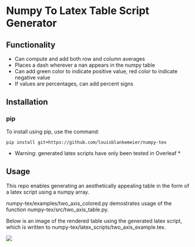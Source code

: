 # Numpy To Latex Table Script Generator

## Functionality

- Can compute and add both row and column averages
- Places a dash wherever a nan appears in the numpy table
- Can add green color to indicate positive value, red color to indicate negative value
- If values are percentages, can add percent signs

## Installation

### pip

To install using pip, use the command:

`pip install git+https://github.com/louisblankemeier/numpy-tex`

* Warning: generated latex scripts have only been tested in Overleaf *

## Usage

This repo enables generating an aesthetically appealing table in the form of a latex script using a numpy array. 

numpy-tex/examples/two_axis_colored.py demostrates usage of the function numpy-tex/src/two_axis_table.py. 

Below is an image of the rendered table using the generated latex script, which is written to numpy-tex/latex_scripts/two_axis_example.tex.

![](https://github.com/louisblankemeier/numpy-tex/blob/main/figs/two_axis_table_example.png)




